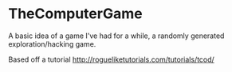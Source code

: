 # TheComputerGame
A basic idea of a game I've had for a while, a randomly generated exploration/hacking game.

Based off a tutorial http://rogueliketutorials.com/tutorials/tcod/
